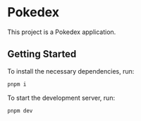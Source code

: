# Pokedex

This project is a Pokedex application.

## Getting Started

To install the necessary dependencies, run:
```sh
pnpm i
```

To start the development server, run:
```sh
pnpm dev
```